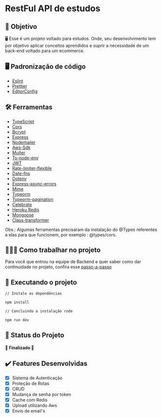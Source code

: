 # RestFul API de estudos

## :dart: Objetivo

🖥 Esse é um projeto voltado para estudos. Onde, seu desenvolvimento tem por objetivo aplicar conceitos aprendidos e suprir a necessidade de um back-end voltado para um ecommerce.

## :desktop_computer: Padronização de código

- [Eslint](https://eslint.org/)
- [Prettier](https://prettier.io/)
- [EditorConfig](https://editorconfig.org/)

## :hammer_and_wrench: Ferramentas

- [TypeScript](https://www.typescriptlang.org/)
- [Cors](https://www.npmjs.com/package/cors)
- [Bcrypt](https://www.npmjs.com/package/bcrypt)
- [Express](https://www.npmjs.com/package/express)
- [Nodemailer](https://nodemailer.com/about/)
- [Aws-Sdk](https://www.npmjs.com/package/aws-sdk)
- [Multer](https://www.npmjs.com/package/multer)
- [Ts-node-env](https://www.npmjs.com/package/ts-node-dev)
- [JWT](https://jwt.io/)
- [Rate-limiter-flexible](https://www.npmjs.com/package/rate-limiter-flexible)
- [Date-fns](https://www.npmjs.com/package/date-fns)
- [Dotenv](https://www.npmjs.com/package/dotenv)
- [Express-async-errors](https://www.npmjs.com/package/express-async-errors)
- [Mime](https://www.npmjs.com/package/mime)
- [Typeorm](https://typeorm.io/#/)
- [Typeorm-pagination](https://www.npmjs.com/package/typeorm-pagination)
- [Celebrate](https://www.npmjs.com/package/celebrate)
- [Heroku Redis](https://devcenter.heroku.com/articles/heroku-redis)
- [Mongoose](https://www.npmjs.com/package/mongoose)
- [Class-transformer](https://www.npmjs.com/package/class-transformer)

Obs.: Algumas ferramentas precisaram da instalação do @Types referentes a elas para que funcionem, por exemplo : @types/cors.

## 👨🏻‍💻 Como trabalhar no projeto

Para você que entrou na equipe de Backend e quer saber como dar continuidade no projeto, confira esse [passo-a-passo](https://github.com/Marcos-afk/api-vendas-ts/blob/main/CONTRIBUTING.md)

## :rocket: Executando o projeto

```bash
// Instale as dependências

npm install

// Concluindo a instalação rode

npm run dev
```

## :muscle: Status do Projeto

<h4 align="left">
	🚧   Finalizado   🚧
</h4>

## :heavy_check_mark: Features Desenvolvidas

- [x] Sistema de Autenticação
- [x] Proteção de Rotas
- [x] CRUD
- [x] Mudança de senha por token
- [x] Cache com Redis
- [x] Upload utilizando Aws
- [x] Envio de email's
